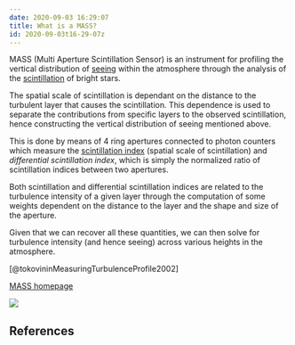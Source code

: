 ```yaml
---
date: 2020-09-03 16:29:07
title: What is a MASS?
id: 2020-09-03t16-29-07z
---
```


MASS (Multi Aperture Scintillation Sensor) is an instrument for profiling the
vertical distribution of [seeing](./2020-08-30t21-49-34z.md) within the
atmosphere through the analysis of the
[scintillation](./2020-09-03t17-13-39z.md) of bright stars.

The spatial scale of scintillation is dependant on the distance to the
turbulent layer that causes the scintillation. This dependence is used to
separate the contributions from specific layers to the observed scintillation,
hence constructing the vertical distribution of seeing mentioned above.

This is done by means of 4 ring apertures connected to photon counters which
measure the [scintillation index](./2020-09-03t17-25-35z.md) (spatial scale of
scintillation) and _differential scintillation index_, which is simply the
normalized ratio of scintillation indices between two apertures.

Both scintillation and differential scintillation indices are related to the
turbulence intensity of a given layer through the computation of some weights
dependent on the distance to the layer and the shape and size of the aperture.

Given that we can recover all these quantities, we can then solve for
turbulence intensity (and hence seeing) across various heights in the atmosphere.

[@tokovininMeasuringTurbulenceProfile2002]

[MASS homepage](http://www.ctio.noao.edu/~atokovin/profiler/)

![](http://www.ctio.noao.edu/~atokovin/profiler/mass_idea.gif)

## References
